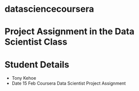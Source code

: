 # datasciencecoursera
# Project Assignment in the Data Scientist Class
# Student Details
* Tony Kehoe
* Date 15 Feb
Coursera Data Scientist Project Assignment
